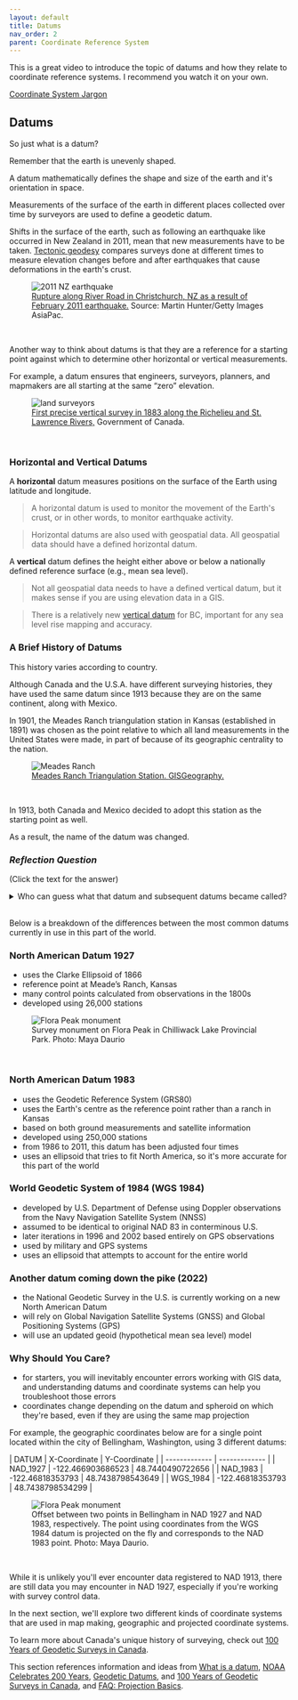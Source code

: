```yaml
---
layout: default
title: Datums
nav_order: 2
parent: Coordinate Reference System
---
```


This is a great video to introduce the topic of datums and how they relate to coordinate reference systems. I recommend you watch it on your own.

[Coordinate System Jargon](https://www.youtube.com/watch?v=Z41Dt7_R180)

## Datums

So just what is a datum?

Remember that the earth is unevenly shaped.

A datum mathematically defines the shape and size of the earth and it's orientation in space.

Measurements of the surface of the earth in different places collected over time by surveyors are used to define a geodetic datum.

Shifts in the surface of the earth, such as following an  earthquake like occurred in New Zealand in 2011, mean that new measurements have to be taken. [Tectonic geodesy](https://geo.libretexts.org/Bookshelves/Seismology/Book%3A_Living_With_Earthquakes_in_The_Pacific_Northwest_(Yeats)/02%3A_Part_II-_Tectonic_Plates_Geologic_Time_and_Earthquakes/2.05%3A_Earthquake_Basics) compares surveys done at different times to measure elevation changes before and after earthquakes that cause deformations in the earth's crust.


<figure>
  <img src="../images/NZ.jpg"
  alt="2011 NZ earthquake">
  <figcaption><a href="https://www.zimbio.com/photos/Tristan+Webb/cVE-Fs1_NsT/Celebrity%20News">Rupture along River Road in Christchurch, NZ as a result of February 2011 earthquake.</a> Source: Martin Hunter/Getty Images AsiaPac.</figcaption>
</figure>

<p>&nbsp;</p>

Another way to think about datums is that they are a reference for a starting point against which to determine other horizontal or vertical measurements.

For example, a datum ensures that engineers, surveyors, planners, and mapmakers are all starting at the same “zero” elevation.


<figure>
  <img src="../images/canadianSurveyors.jpg"
  alt="land surveyors">
  <figcaption><a href="https://www.nrcan.gc.ca/maps-tools-publications/maps/100-years-geodetic-surveys-canada/9110">First precise vertical survey in 1883 along the Richelieu and St. Lawrence Rivers,</a> Government of Canada.</figcaption>
</figure>

<p>&nbsp;</p>

### Horizontal and Vertical Datums

A **horizontal** datum measures positions on the surface of the Earth using latitude and longitude.

> A horizontal datum is used to monitor the movement of the Earth's crust, or in other words, to monitor earthquake activity.

> Horizontal datums are also used with geospatial data. All geospatial data should have a defined horizontal datum.

A **vertical** datum defines the height either above or below a nationally defined reference surface (e.g., mean sea level).

> Not all geospatial data needs to have a defined vertical datum, but it makes sense if you are using elevation data in a GIS.

> There is a relatively new [vertical datum](https://www2.gov.bc.ca/gov/content/data/geographic-data-services/geo-spatial-referencing/vertical-reference-system
) for BC, important for any sea level rise mapping and accuracy.


### A Brief History of Datums

This history varies according to country.

Although Canada and the U.S.A. have different surveying histories, they have used the same datum since 1913 because they are on the same continent, along with Mexico.

In 1901, the Meades Ranch triangulation station in Kansas (established in 1891) was chosen as the point relative to which all land measurements in the United States were made, in part of because of its geographic centrality to the nation.


<figure>
  <img src="../images/meadesRanch.jpg"
  alt="Meades Ranch">
  <figcaption><a href="https://gisgeography.com/wp-content/uploads/2015/09/image1.jpg">Meades Ranch Triangulation Station. </a> <a href="https://gisgeography.com/geodetic-datums-nad27-nad83-wgs84/"> GISGeography. </a> </figcaption>
</figure>


<p>&nbsp;</p>

In 1913, both Canada and Mexico decided to adopt this station as the starting point as well.

As a result, the name of the datum was changed.

### *Reflection Question*
(Click the text for the answer)

<details>
<summary>Who can guess what that datum and subsequent datums became called?</summary>

<i>North American Datum 1913, North American Datum 1927, and so on.</i>

</details>
<br>

Below is a breakdown of the differences between the most common datums currently in use in this part of the world.

### North American Datum 1927

- uses the Clarke Ellipsoid of 1866
- reference point at Meade’s Ranch, Kansas
- many control points calculated from observations in the 1800s
- developed using 26,000 stations

<figure>
  <img src="../images/surveyMon.jpg"
  alt="Flora Peak monument">
  <figcaption> Survey monument on Flora Peak in Chilliwack Lake Provincial Park. Photo: Maya Daurio </figcaption>
</figure>


<p>&nbsp;</p>

### North American Datum 1983

- uses the Geodetic Reference System (GRS80)
- uses the Earth's centre as the reference point rather than a ranch in Kansas
- based on both ground measurements and satellite information
- developed using 250,000 stations
- from 1986 to 2011, this datum has been adjusted four times
- uses an ellipsoid that tries to fit North America, so it's more accurate for this part of the world

### World Geodetic System of 1984 (WGS 1984)

-  developed by U.S. Department of Defense using Doppler observations from the Navy Navigation Satellite System (NNSS)
- assumed to be identical to original NAD 83 in conterminous U.S.
- later iterations in 1996 and 2002 based entirely on GPS observations
- used by military and GPS systems
- uses an ellipsoid that attempts to account for the entire world

### Another datum coming down the pike (2022)

- the National Geodetic Survey in the U.S. is currently working on a new North American Datum
- will rely on Global Navigation Satellite Systems (GNSS) and Global Positioning Systems (GPS)
- will use an updated geoid (hypothetical mean sea level) model

### Why Should You Care?

- for starters, you will inevitably encounter errors working with GIS data, and understanding datums and coordinate systems can help you troubleshoot those errors
- coordinates change depending on the datum and spheroid on which they're based, even if they are using the same map projection

For example, the geographic coordinates below are for a single point located within the city of Bellingham, Washington, using 3 different datums:


| DATUM  | X-Coordinate | Y-Coordinate |
| ------------- | ------------- |
| NAD_1927  | -122.466903686523 | 48.7440490722656 |
| NAD_1983  | -122.46818353793 | 48.7438798543649 |
| WGS_1984 | -122.46818353793 | 48.7438798534299 |

<figure>
  <img src="../images/datumShift.jpg"
  alt="Flora Peak monument">
  <figcaption> Offset between two points in Bellingham in NAD 1927 and NAD 1983, respectively. The point using coordinates from the WGS 1984 datum is projected on the fly and corresponds to the NAD 1983 point. Photo: Maya Daurio. </figcaption>
</figure>


<p>&nbsp;</p>


While it is unlikely you'll ever encounter data registered to NAD 1913, there are still data you may encounter in NAD 1927, especially if you're working with survey control data.

In the next section, we'll explore two different kinds of coordinate systems that are used in map making, geographic and projected coordinate systems.

To learn more about Canada's unique history of surveying, check out [100 Years of Geodetic Surveys in Canada](https://www.nrcan.gc.ca/earth-sciences/geomatics/canadian-spatial-reference-system-csrs/100-years-geodetic-surveys-canada/9110).

This section references information and ideas from [What is a datum](https://oceanservice.noaa.gov/facts/datum.html), [NOAA Celebrates 200 Years](https://celebrating200years.noaa.gov/magazine/vertical_datums/welcome.html#network), [Geodetic Datums](https://gisgeography.com/geodetic-datums-nad27-nad83-wgs84/), and  [100 Years of Geodetic Surveys in Canada](https://www.nrcan.gc.ca/earth-sciences/geomatics/canadian-spatial-reference-system-csrs/100-years-geodetic-surveys-canada/9110), and [FAQ: Projection Basics](https://support.esri.com/en/technical-article/000005562).
